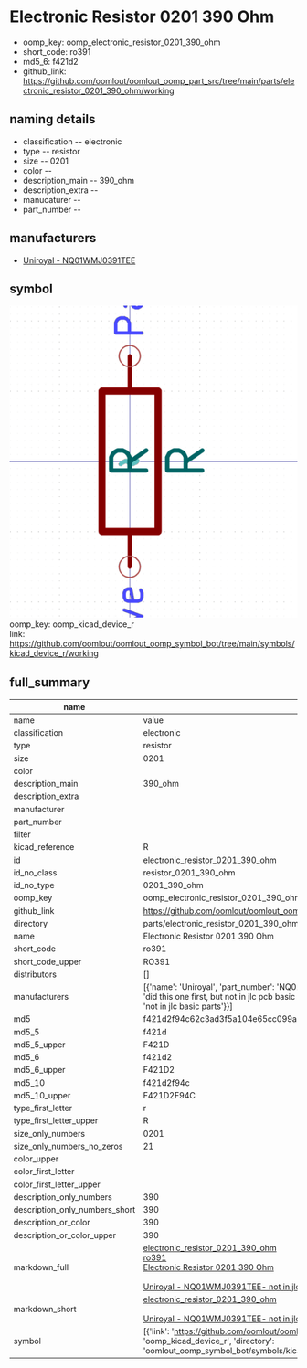 # Electronic Resistor 0201 390 Ohm

  
* oomp_key: oomp_electronic_resistor_0201_390_ohm 
* short_code: ro391
* md5_6: f421d2  
* github_link: https://github.com/oomlout/oomlout_oomp_part_src/tree/main/parts/electronic_resistor_0201_390_ohm/working  
## naming details
* classification -- electronic
* type -- resistor
* size -- 0201
* color -- 
* description_main -- 390_ohm
* description_extra -- 
* manucaturer -- 
* part_number -- 


## manufacturers
* [Uniroyal - NQ01WMJ0391TEE]()  

## symbol

![](symbol/0/working/working_600.png)  
oomp_key: oomp_kicad_device_r  
link: https://github.com/oomlout/oomlout_oomp_symbol_bot/tree/main/symbols/kicad_device_r/working  


## full_summary
| name | value | 
| --- | --- | 
| name | value | 
| classification | electronic | 
| type | resistor | 
| size | 0201 | 
| color |  | 
| description_main | 390_ohm | 
| description_extra |  | 
| manufacturer |  | 
| part_number |  | 
| filter |  | 
| kicad_reference | R | 
| id | electronic_resistor_0201_390_ohm | 
| id_no_class | resistor_0201_390_ohm | 
| id_no_type | 0201_390_ohm | 
| oomp_key | oomp_electronic_resistor_0201_390_ohm | 
| github_link | https://github.com/oomlout/oomlout_oomp_part_src/tree/main/parts/electronic_resistor_0201_390_ohm/working | 
| directory | parts/electronic_resistor_0201_390_ohm | 
| name | Electronic Resistor 0201 390 Ohm | 
| short_code | ro391 | 
| short_code_upper | RO391 | 
| distributors | [] | 
| manufacturers | [{'name': 'Uniroyal', 'part_number': 'NQ01WMJ0391TEE', 'link': '', 'id': 'manufacturer_uniroyal', 'note': {'reason': 'did this one first, but not in jlc pcb basic parts and 1 percent are and they are the same price', 'reason_short': 'not in jlc basic parts'}}] | 
| md5 | f421d2f94c62c3ad3f5a104e65cc099a | 
| md5_5 | f421d | 
| md5_5_upper | F421D | 
| md5_6 | f421d2 | 
| md5_6_upper | F421D2 | 
| md5_10 | f421d2f94c | 
| md5_10_upper | F421D2F94C | 
| type_first_letter | r | 
| type_first_letter_upper | R | 
| size_only_numbers | 0201 | 
| size_only_numbers_no_zeros | 21 | 
| color_upper |  | 
| color_first_letter |  | 
| color_first_letter_upper |  | 
| description_only_numbers | 390 | 
| description_only_numbers_short | 390 | 
| description_or_color | 390 | 
| description_or_color_upper | 390 | 
| markdown_full | [electronic_resistor_0201_390_ohm](https://github.com/oomlout/oomlout_oomp_part_src/tree/main/parts/electronic_resistor_0201_390_ohm/working)<br>[ro391](https://github.com/oomlout/oomlout_oomp_part_src/tree/main/parts/electronic_resistor_0201_390_ohm/working)<br>[Electronic Resistor 0201 390 Ohm](https://github.com/oomlout/oomlout_oomp_part_src/tree/main/parts/electronic_resistor_0201_390_ohm/working)<br><br>[Uniroyal - NQ01WMJ0391TEE- not in jlc basic parts]() [(L)  ](https://www.lcsc.com/search?q=NQ01WMJ0391TEE)[(D)  ](https://www.digikey.com/en/products?keywords=NQ01WMJ0391TEE)[(M)  ](https://www.mouser.com/Search/Refine?Keyword=NQ01WMJ0391TEE)[(N)  ](https://www.newark.com/search?st=NQ01WMJ0391TEE)[(SZ)  ](https://so.szlcsc.com/global.html?k=NQ01WMJ0391TEE)<br> | 
| markdown_short | [electronic_resistor_0201_390_ohm](https://github.com/oomlout/oomlout_oomp_part_src/tree/main/parts/electronic_resistor_0201_390_ohm/working)<br><br>[Uniroyal - NQ01WMJ0391TEE- not in jlc basic parts]() | 
| symbol | [{'link': 'https://github.com/oomlout/oomlout_oomp_symbol_bot/tree/main/symbols/kicad_device_r', 'oomp_key': 'oomp_kicad_device_r', 'directory': 'oomlout_oomp_symbol_bot/symbols/kicad_device_r//working/working.kicad_sym'}] | 
